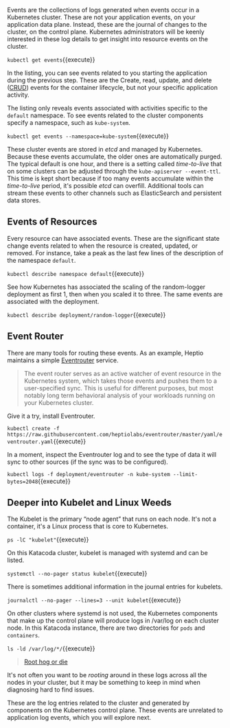 Events are the collections of logs generated when events occur in a Kubernetes cluster. These are not your application events, on your application data plane. Instead, these are the journal of changes to the cluster, on the control plane. Kubernetes administrators will be keenly interested in these log details to get insight into resource events on the cluster.

`kubectl get events`{{execute}}

In the listing, you can see events related to you starting the application during the previous step. These are the Create, read, update, and delete ([CRUD](https://en.wikipedia.org/wiki/Create,_read,_update_and_delete)) events for the container lifecycle, but not your specific application activity.

The listing only reveals events associated with activities specific to the `default` namespace. To see events related to the cluster components specify a namespace, such as `kube-system`.

`kubectl get events --namespace=kube-system`{{execute}}

These cluster events are stored in _etcd_ and managed by Kubernetes. Because these events accumulate, the older ones are automatically purged. The typical default is one hour, and there is a setting called _time-to-live_ that on some clusters can be adjusted through the `kube-apiserver --event-ttl`. This time is kept short because if too many events accumulate within the _time-to-live_ period, it's possible _etcd_ can overfill. Additional tools can stream these events to other channels such as ElasticSearch and persistent data stores.

## Events of Resources

Every resource can have associated events. These are the significant state change events related to when the resource is created, updated, or removed. For instance, take a peak as the last few lines of the description of the namespace `default`.

`kubectl describe namespace default`{{execute}}

See how Kubernetes has associated the scaling of the random-logger deployment as first 1, then when you scaled it to three. The same events are associated with the deployment.

`kubectl describe deployment/random-logger`{{execute}}

## Event Router

There are many tools for routing these events. As an example, Heptio maintains a simple [Eventrouter](https://github.com/heptiolabs/eventrouter) service.

> The event router serves as an active watcher of event resource in the Kubernetes system, which takes those events and pushes them to a user-specified sync. This is useful for different purposes, but most notably long term behavioral analysis of your workloads running on your Kubernetes cluster.

Give it a try, install Eventrouter.

`kubectl create -f https://raw.githubusercontent.com/heptiolabs/eventrouter/master/yaml/eventrouter.yaml`{{execute}}

In a moment, inspect the Eventrouter log and to see the type of data it will sync to other sources (if the sync was to be configured).

`kubectl logs -f deployment/eventrouter -n kube-system --limit-bytes=2048`{{execute}}

## Deeper into Kubelet and Linux Weeds

The Kubelet is the primary “node agent” that runs on each node. It's not a container, it's a Linux process that is core to Kubernetes.

`ps -lC "kubelet"`{{execute}}

On this Katacoda cluster, kubelet is managed with systemd and can be listed.

`systemctl --no-pager status kubelet`{{execute}}

There is sometimes additional information in the journal entries for kubelets.

`journalctl --no-pager --lines=3 --unit kubelet`{{execute}}

On other clusters where systemd is not used, the Kubernetes components that make up the control plane will produce logs in /var/log on each cluster node. In this Katacoda instance, there are two directories for `pods` and `containers`.

`ls -ld /var/log/*/`{{execute}}

> [Root hog or die](https://en.wikipedia.org/wiki/Root_hog_or_die)

It's not often you want to be _rooting_ around in these logs across all the nodes in your cluster, but it may be something to keep in mind when diagnosing hard to find issues.

These are the log entries related to the cluster and generated by components on the Kubernetes control plane. These events are unrelated to application log events, which you will explore next.
